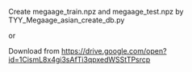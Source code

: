 Create megaage_train.npz and megaage_test.npz by TYY_Megaage_asian_create_db.py

 or

Download from https://drive.google.com/open?id=1CismL8x4gi3sAfTi3qpxedWSStTPsrcp
